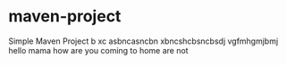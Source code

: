 # maven-project

Simple Maven Project
b xc asbncasncbn
xbncshcbsncbsdj
vgfmhgmjbmj
hello mama
how  are you 
coming to home are not 
